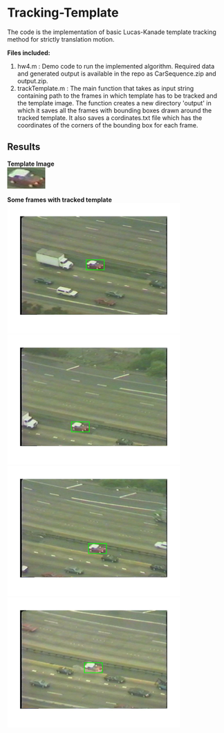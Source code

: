 # Tracking-Template

The code is the implementation of basic Lucas-Kanade template tracking method for strictly translation motion.

**Files included:** <br />
1. hw4.m : Demo code to run the implemented algorithm. Required data and generated output is available in the repo as CarSequence.zip and output.zip. <br />
2. trackTemplate.m : The main function that takes as input string containing path to the frames in which template has to be 
tracked and the template image. The function creates a new directory 'output' in which it saves all the frames with bounding
boxes drawn around the tracked template. It also saves a cordinates.txt file which has the coordinates of the corners of the
bounding box for each frame.

## **Results**

**Template Image** <br />
<img src="https://github.com/pratik18v/Tracking-Template/blob/master/car_template.jpg">

**Some frames with tracked template** <br />
<img src="https://github.com/pratik18v/Tracking-Template/blob/master/frame00304.jpg" height="300" width="400">
<img src="https://github.com/pratik18v/Tracking-Template/blob/master/frame00320.jpg" height="300" width="400">
<img src="https://github.com/pratik18v/Tracking-Template/blob/master/frame00350.jpg" height="300" width="400">
<img src="https://github.com/pratik18v/Tracking-Template/blob/master/frame00400.jpg" height="300" width="400">
